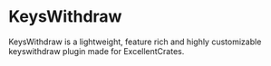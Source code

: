 # KeysWithdraw

 KeysWithdraw is a lightweight, feature rich and highly customizable keyswithdraw plugin made for ExcellentCrates.

